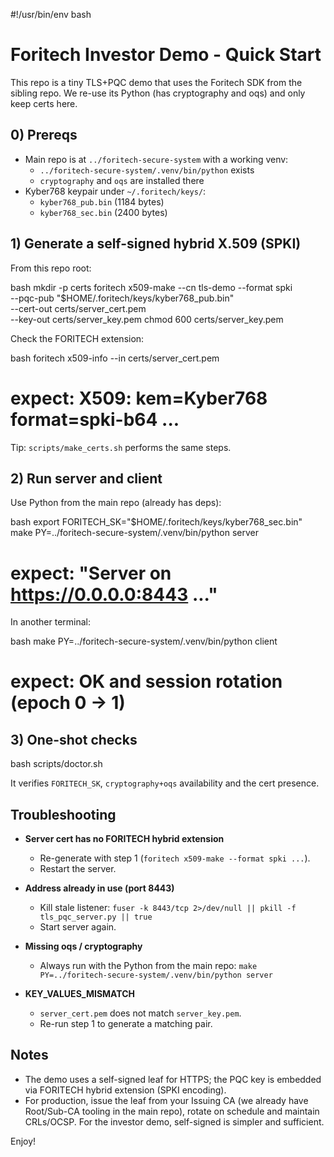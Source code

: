 #!/usr/bin/env bash
# Foritech Investor Demo - Quick Start

This repo is a tiny TLS+PQC demo that uses the Foritech SDK from the sibling repo.
We re-use its Python (has cryptography and oqs) and only keep certs here.

## 0) Prereqs

- Main repo is at `../foritech-secure-system` with a working venv:
  - `../foritech-secure-system/.venv/bin/python` exists
  - `cryptography` and `oqs` are installed there
- Kyber768 keypair under `~/.foritech/keys/`:
  - `kyber768_pub.bin` (1184 bytes)
  - `kyber768_sec.bin` (2400 bytes)

## 1) Generate a self-signed hybrid X.509 (SPKI)

From this repo root:

bash
mkdir -p certs
foritech x509-make --cn tls-demo --format spki \
  --pqc-pub "$HOME/.foritech/keys/kyber768_pub.bin" \
  --cert-out certs/server_cert.pem \
  --key-out  certs/server_key.pem
chmod 600 certs/server_key.pem


Check the FORITECH extension:

bash
foritech x509-info --in certs/server_cert.pem
# expect: X509: kem=Kyber768 format=spki-b64 ...


Tip: `scripts/make_certs.sh` performs the same steps.

## 2) Run server and client

Use Python from the main repo (already has deps):

bash
export FORITECH_SK="$HOME/.foritech/keys/kyber768_sec.bin"
make PY=../foritech-secure-system/.venv/bin/python server
# expect: "Server on https://0.0.0.0:8443 ..."


In another terminal:

bash
make PY=../foritech-secure-system/.venv/bin/python client
# expect: OK and session rotation (epoch 0 -> 1)


## 3) One-shot checks

bash
scripts/doctor.sh


It verifies `FORITECH_SK`, `cryptography+oqs` availability and the cert presence.



## Troubleshooting

- **Server cert has no FORITECH hybrid extension**
  - Re-generate with step 1 (`foritech x509-make --format spki ...`).
  - Restart the server.

- **Address already in use (port 8443)**
  - Kill stale listener:
    `fuser -k 8443/tcp 2>/dev/null || pkill -f tls_pqc_server.py || true`
  - Start server again.

- **Missing oqs / cryptography**
  - Always run with the Python from the main repo:
    `make PY=../foritech-secure-system/.venv/bin/python server`

- **KEY_VALUES_MISMATCH**
  - `server_cert.pem` does not match `server_key.pem`.
  - Re-run step 1 to generate a matching pair.



## Notes

- The demo uses a self-signed leaf for HTTPS; the PQC key is embedded via
  FORITECH hybrid extension (SPKI encoding).
- For production, issue the leaf from your Issuing CA (we already have Root/Sub-CA
  tooling in the main repo), rotate on schedule and maintain CRLs/OCSP.
  For the investor demo, self-signed is simpler and sufficient.

Enjoy!
